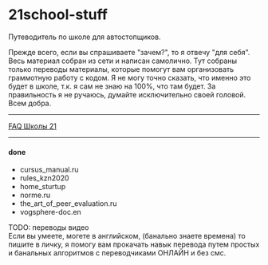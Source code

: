 # 21school-stuff #
Путеводитель по школе для автостопщиков.  
  
Прежде всего, если вы спрашиваете "зачем?", то я отвечу "для себя". Весь материал собран из сети и написан самолично. Тут собраны только переводы материалы, которые помогут вам организовать граммотную работу с кодом. Я не могу точно сказать, что именно это будет в школе, т.к. я сам не знаю на 100%, что там будет. За правильность я не ручаюсь, думайте исключительно своей головой. Всем добра.

---

[FAQ Школы 21](https://docs.google.com/spreadsheets/d/1TdkoNjlj8RChC64Vi9igEjNY2q_sc_JMcunMk3oYywg/edit#gid=1558877365)


---

#### done ####
  * cursus_manual.ru
  * rules_kzn2020
  * home_sturtup
  * norme.ru
  * the_art_of_peer_evaluation.ru
  * vogsphere-doc.en

TODO: переводы видео  
Если вы умеете, могете в английском, (банально знаете времена) то пишите в личку, я помогу вам прокачать навык перевода путем простых и банальных алгоритмов с переводчиками ОНЛАЙН и без смс.